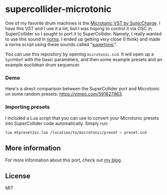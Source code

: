 # supercollider-microtonic

One of my favorite drum machines is the [Microtonic VST by SonicCharge](https://soniccharge.Com/microtonic). I have this VST and I use it a lot, but I was hoping to control it via OSC in SuperCollider so I sought to port it to SuperCollider. Namely, I really wanted to use this sound in [norns](https://monome.org/#norns). I ended up getting very close (I think) and made a norns script using these sounds called "[supertonic](https://schollz.com/blog/supertonic/)".

You can use this repository by opening `microtonic.scd`. It will open up a `SynthDef` with the basic parameters, and then some example presets and an example euclidean drum sequencer.

### Demo

Here's a direct comparison between the SuperCollider port and Microtonic on some random presets: https://vimeo.com/591627963.


### Importing presets

I included a Lua script that you can use to convert your Microtonic presets into SuperCollider code automatically. Simply run:

```bash
lua mtpreset2sc.lua /location/to/microtonic/preset > preset.scd
```

## More information


For more information about this port, check out [my blog](https://schollz.com/blog/microtonic).

## License

MIT